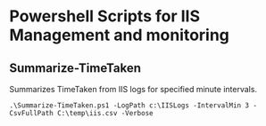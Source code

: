 # Powershell Scripts for IIS Management and monitoring

## Summarize-TimeTaken
Summarizes TimeTaken from IIS logs for specified minute intervals. 

```
.\Summarize-TimeTaken.ps1 -LogPath c:\IISLogs -IntervalMin 3 -CsvFullPath C:\temp\iis.csv -Verbose
```
